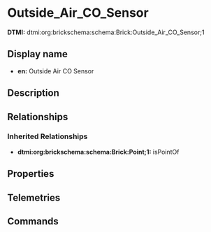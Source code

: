 # Outside_Air_CO_Sensor
**DTMI:** dtmi:org:brickschema:schema:Brick:Outside_Air_CO_Sensor;1
## Display name
- **en:** Outside Air CO Sensor
## Description
## Relationships
### Inherited Relationships
* **dtmi:org:brickschema:schema:Brick:Point;1:** isPointOf
## Properties
## Telemetries
## Commands
